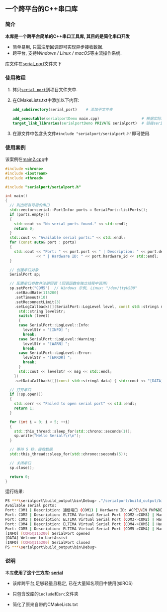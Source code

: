 ## 一个跨平台的C++串口库

### 简介

**本库是一个跨平台简单的C++串口工具库, 其目的是简化串口开发**

- 简单易用, 只需注册回调即可实现异步接收数据.
- 跨平台, 支持*Windows / Linux / macOS*等主流操作系统.

库文件在[serial_port](serial_port)文件夹下

### 使用教程

1. 拷贝[`serial_port`](serial_port)到项目文件夹中.

2. 在CMakeLists.txt中添加以下内容:

   ```cmake
   add_subdirectory(serial_port)    # 添加子文件夹
   
   add_executable(serialportDemo main.cpp)                   # 根据实际项目更改
   target_link_libraries(serialportDemo PRIVATE serialport)  # 链接serialport
   ```

3. 在源文件中包含头文件`#include "serialport/serialport.h"`即可使用.

### 使用案例

该案例在[main2.cpp](main2.cpp)中

```cpp
#include <chrono>
#include <iostream>
#include <thread>

#include "serialport/serialport.h"

int main()
{
  // 列出所有可用的串口
  std::vector<serial::PortInfo> ports = SerialPort::listPorts();
  if (ports.empty())
  {
    std::cout << "No serial ports found." << std::endl;
    return 0;
  }
  std::cout << "Available serial ports:" << std::endl;
  for (const auto& port : ports)
  {
    std::cout << "Port: " << port.port << " | Description: " << port.description
              << " | Hardware ID: " << port.hardware_id << std::endl;
  }

  // 创建串口对象
  SerialPort sp;

  // 配置串口参数并注册回调 (回调函数在独立线程中调用)
  sp.setPort("COM5")  // Windows 示例, Linux: "/dev/ttyUSB0"
    .setBaudRate(115200)
    .setTimeout(10)                                                           // 读超时 10ms
    .setReconnectLimit(3)                                                     // 最大重连 3 次
    .setLogCallback([](SerialPort::LogLevel level, const std::string& msg) {  // 日志回调
      std::string levelStr;
      switch (level)
      {
      case SerialPort::LogLevel::Info:
        levelStr = "[INFO] ";
        break;
      case SerialPort::LogLevel::Warning:
        levelStr = "[WARN] ";
        break;
      case SerialPort::LogLevel::Error:
        levelStr = "[ERROR] ";
        break;
      }
      std::cout << levelStr << msg << std::endl;
    })
    .setDataCallback([](const std::string& data) { std::cout << "[DATA] " << data << std::endl; });  // 数据回调

  // 打开串口
  if (!sp.open())
  {
    std::cerr << "Failed to open serial port" << std::endl;
    return 1;
  }

  for (int i = 0; i < 5; ++i)
  {
    std::this_thread::sleep_for(std::chrono::seconds(1));
    sp.write("Hello Serial!\r\n");
  }

  // 等待 5 秒，接收数据
  std::this_thread::sleep_for(std::chrono::seconds(5));

  // 关闭串口
  sp.close();

  return 0;
}
```


运行结果:
```sh
PS ***\serialport\build_output\bin\Debug> ."/serialport/build_output/bin/Debug/serialportTest.exe"
Available serial ports:
Port: COM1 | Description: 通信端口 (COM1) | Hardware ID: ACPI\VEN_PNP&DEV_0501
Port: COM2 | Description: ELTIMA Virtual Serial Port (COM2->COM3) | Hardware ID: EVSERIAL
Port: COM3 | Description: ELTIMA Virtual Serial Port (COM3->COM2) | Hardware ID: EVSERIAL
Port: COM4 | Description: ELTIMA Virtual Serial Port (COM4->COM5) | Hardware ID: EVSERIAL
Port: COM5 | Description: ELTIMA Virtual Serial Port (COM5->COM4) | Hardware ID: EVSERIAL
[INFO] [COM5@115200] SerialPort opened
[DATA] Welcome to UartAssist
[INFO] [COM5@115200] SerialPort closed
PS ***\serialport\build_output\bin\Debug> 
```

### 说明

本库**使用了这个三方库: [serial](https://github.com/wjwwood/serial.git)**

- 该库跨平台,足够轻量且稳定, 已在大量知名项目中使用(如ROS)

- 只包含改库的`include`和`src`文件夹
- 简化了原来自带的CMakeLists.txt